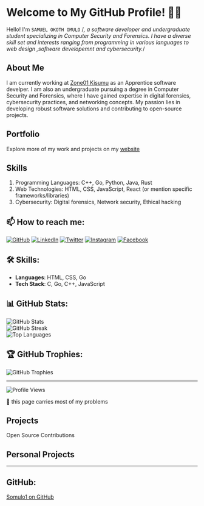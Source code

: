 # Welcome to My GitHub Profile! 👨‍💻
Hello! I'm `SAMUEL OKOTH OMULO`
/*, a software developer and undergraduate student specializing in Computer Security and Forensics. I have a diverse skill set and interests ranging from programming in various languages to web design ,software developemnt and cybersecurity.*/
## About Me

I am currently working at <a href="https://learn.zone01kisumu.ke">Zone01 Kisumu</a> as an Apprentice software develper. I am also an undergraduate pursuing a degree in Computer Security and Forensics, where I have gained expertise in digital forensics, cybersecurity practices, and networking concepts. My passion lies in developing robust software solutions and contributing to open-source projects.

## Portfolio

Explore more of my work and projects on my <a href="https://somulo1.github.io">website</a>

## Skills

   1.  Programming Languages: C++, Go, Python, Java, Rust
   2. Web Technologies: HTML, CSS, JavaScript, React (or mention specific frameworks/libraries)
   3. Cybersecurity: Digital forensics, Network security, Ethical hacking
## 📫 How to reach me:

[![GitHub](https://cdn.jsdelivr.net/npm/simple-icons@3.0.1/icons/github.svg)](https://github.com/somulo1) 
[![LinkedIn](https://cdn.jsdelivr.net/npm/simple-icons@3.0.1/icons/linkedin.svg)](https://www.linkedin.com/in/samuel-omulo-634694261) 
[![Twitter](https://cdn.jsdelivr.net/npm/simple-icons@3.0.1/icons/twitter.svg)](https://twitter.com/jnr_omulo) 
[![Instagram](https://cdn.jsdelivr.net/npm/simple-icons@3.0.1/icons/instagram.svg)](https://instagram.com/your-instagram-handle) 
[![Facebook](https://cdn.jsdelivr.net/npm/simple-icons@3.0.1/icons/facebook.svg)](https://facebook.com/omulojnr)

## 🛠️ Skills:

- **Languages**: HTML, CSS, Go
- **Tech Stack**: C, Go, C++, JavaScript

## 📊 GitHub Stats:

![GitHub Stats](https://github-readme-stats.vercel.app/api?username=somulo1&theme=synthwave&hide_border=true&include_all_commits=true&count_private=true)<br/>
![GitHub Streak](https://github-readme-streak-stats.herokuapp.com/?user=somulo1&theme=synthwave&hide_border=true)<br/>
![Top Languages](https://github-readme-stats.vercel.app/api/top-langs/?username=somulo1&theme=synthwave&hide_border=true&include_all_commits=true&count_private=true&layout=compact)

## 🏆 GitHub Trophies:

![GitHub Trophies](https://github-profile-trophy.vercel.app/?username=somulo1&theme=radical&no-frame=false&no-bg=true&margin-w=4)

---

![Profile Views](https://visitcount.itsvg.in/api?id=somulo1&icon=0&color=0)

<!-- Proudly created with GPRM (https://gprm.itsvg.in/) -->

🔭 this page carries most of my problems

## Projects
Open Source Contributions

## Personal Projects

---


## GitHub:

[Somulo1 on GitHub](https://github.com/somulo1) 
